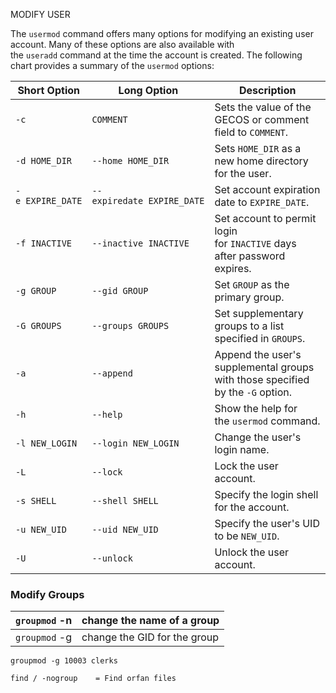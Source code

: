 
MODIFY USER

The `usermod` command offers many options for modifying an existing user account. Many of these options are also available with the `useradd` command at the time the account is created. The following chart provides a summary of the `usermod` options:

|Short Option|Long Option|Description|
|---|---|---|
|`-c`|`COMMENT`|Sets the value of the GECOS or comment field to `COMMENT`.|
|`-d HOME_DIR`|`--home HOME_DIR`|Sets `HOME_DIR` as a new home directory for the user.|
|`-e EXPIRE_DATE`|`--expiredate EXPIRE_DATE`|Set account expiration date to `EXPIRE_DATE`.|
|`-f INACTIVE`|`--inactive INACTIVE`|Set account to permit login for `INACTIVE` days after password expires.|
|`-g GROUP`|`--gid GROUP`|Set `GROUP` as the primary group.|
|`-G GROUPS`|`--groups GROUPS`|Set supplementary groups to a list specified in `GROUPS`.|
|`-a`|`--append`|Append the user's supplemental groups with those specified by the `-G` option.|
|`-h`|`--help`|Show the help for the `usermod` command.|
|`-l NEW_LOGIN`|`--login NEW_LOGIN`|Change the user's login name.|
|`-L`|`--lock`|Lock the user account.|
|`-s SHELL`|`--shell SHELL`|Specify the login shell for the account.|
|`-u NEW_UID`|`--uid NEW_UID`|Specify the user's UID to be `NEW_UID`.|
|`-U`|`--unlock`|Unlock the user account.|

### Modify Groups

| `groupmod` -n | change the name of a group   |
| ------------- | ---------------------------- |
| `groupmod` -g | change the GID for the group |

````shell
groupmod -g 10003 clerks
`````

````shell
find / -nogroup    = Find orfan files
`````

